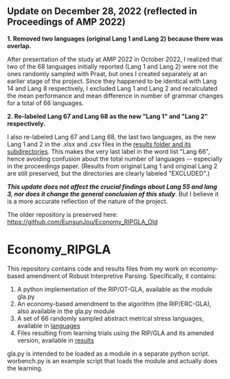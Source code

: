 ## Update on December 28, 2022 (reflected in Proceedings of AMP 2022)

**1. Removed two languages (original Lang 1 and Lang 2) because there was overlap.**

After presentation of the study at AMP 2022 in October 2022, I realized that two of the 68 languages initially reported (Lang 1 and Lang 2) were not the ones randomly sampled with Praat, but ones I created separately at an earlier stage of the project. Since they happened to be identical with Lang 14 and Lang 8 respectively, I excluded Lang 1 and Lang 2 and recalculated the mean performance and mean difference in number of grammar changes for a total of 66 languages.

**2. Re-labeled Lang 67 and Lang 68 as the new "Lang 1" and "Lang 2" respectively.**

I also re-labeled Lang 67 and Lang 68, the last two languages, as the new Lang 1 and 2 in the .xlsx and .csv files in the [results folder and its subdirectories](results/). This makes the very last label in the word list "Lang 66", hence avoiding confusion about the total number of languages -- especially in the proceedings paper. (Results from original Lang 1 and original Lang 2 are still preserved, but the directories are clearly labeled "EXCLUDED".)

***This update does not affect the crucial findings about Lang 55 and lang 3, nor does it change the general conclusion of this study***. But I believe it is a more accurate reflection of the nature of the project.

The older repository is preserved here: https://github.com/EunsunJou/Economy_RIPGLA_Old

# Economy_RIPGLA

This repository contains code and results files from my work on economy-based amendment of Robust Interpretive Parsing.
Specifically, it contains:

1. A python implementation of the RIP/OT-GLA, available as the module gla.py
2. An economy-based amendment to the algorithm (the RIP/ERC-GLA), also available in the gla.py module
3. A set of 66 randomly sampled abstract metrical stress languages, available in [languages](/languages)
4. Files resulting from learning trials using the RIP/GLA and its amended version, available in [results](/results)

gla.py is intended to be loaded as a module in a separate python script.
worbench.py is an example script that loads the module and actually does the learning.
